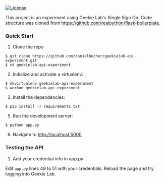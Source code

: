 [![License](https://img.shields.io/badge/License-Apache%202.0-blue.svg)](https://opensource.org/licenses/Apache-2.0)

This project is an experiment using Geekie Lab's Single Sign On. Code structure was cloned from https://github.com/realpython/flask-boilerplate.

### Quick Start

1. Clone the repo
  ```
  $ git clone https://github.com/danielbucher/geekielab-api-experiment.git
  $ cd geekielab-api-experiment
  ```

2. Initialize and activate a virtualenv:
  ```
  $ mkvirtualenv geekielab-api-experiment
  $ workon geekielab-api-experiment
  ```

3. Install the dependencies:
  ```
  $ pip install -r requirements.txt
  ```

5. Run the development server:
  ```
  $ python app.py
  ```

6. Navigate to [http://localhost:5000](http://localhost:5000)

### Testing the API

1. Add your credential info in app.py
 
Edit `app.py` lines 49 to 51 with your credentials. Reload the page and try logging into Geekie Lab.

